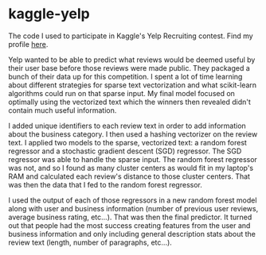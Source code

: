 kaggle-yelp
===========

The code I used to participate in Kaggle's Yelp Recruiting
contest. Find my profile
[here](http://www.kaggle.com/users/25160/proth).

Yelp wanted to be able to predict what reviews would be deemed useful
by their user base before those reviews were made public. They
packaged a bunch of their data up for this competition. I spent a lot
of time learning about different strategies for sparse text
vectorization and what scikit-learn algorithms could run on that
sparse input. My final model focused on optimally using the vectorized
text which the winners then revealed didn't contain much useful
information.

I added unique identifiers to each review text in order to add
information about the business category. I then used a hashing
vectorizer on the review text. I applied two models to the sparse,
vectorized text: a random forest regressor and a stochastic gradient
descent (SGD) regressor. The SGD regressor was able to handle the
sparse input.  The random forest regressor was not, and so I found as
many cluster centers as would fit in my laptop's RAM and calculated
each review's distance to those cluster centers. That was then the
data that I fed to the random forest regressor.

I used the output of each of those regressors in a new random forest
model along with user and business information (number of previous
user reviews, average business rating, etc...). That was then the
final predictor. It turned out that people had the most success
creating features from the user and business information and only
including general description stats about the review text (length,
number of paragraphs, etc...).
